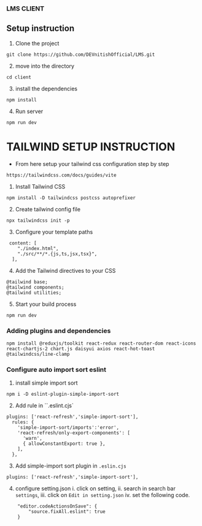 ### LMS CLIENT

## Setup instruction
1. Clone the project
```
git clone https://github.com/DEVnitishOfficial/LMS.git

```

2. move into the directory
```
cd client

```

3. install the dependencies
```
npm install

```

4. Run server
```
npm run dev

```

# TAILWIND SETUP INSTRUCTION

* From here setup your tailwind css configuration step by step

```
https://tailwindcss.com/docs/guides/vite

```
1. Install Tailwind CSS

```
npm install -D tailwindcss postcss autoprefixer

```
2. Create tailwind config file

```
npx tailwindcss init -p

```
3. Configure your template paths

```
 content: [
    "./index.html",
    "./src/**/*.{js,ts,jsx,tsx}",
  ],

```
4. Add the Tailwind directives to your CSS

```
@tailwind base;
@tailwind components;
@tailwind utilities;

```
5. Start your build process
```
npm run dev

```
### Adding plugins and dependencies
```
npm install @reduxjs/toolkit react-redux react-router-dom react-icons react-chartjs-2 chart.js daisyui axios react-hot-toast @tailwindcss/line-clamp
```

### Configure auto import sort eslint

1. install simple import sort
```
npm i -D eslint-plugin-simple-import-sort

```
2. Add rule in ``.eslint.cjs`
```
plugins: ['react-refresh','simple-import-sort'],
  rules: {
    'simple-import-sort/imports':'error',
    'react-refresh/only-export-components': [
      'warn',
      { allowConstantExport: true },
    ],
  },
```
3. Add simple-import sort plugin in `.eslin.cjs`
```
plugins: ['react-refresh','simple-import-sort'],

```
4. configure setting.json
i. click on setting,
ii. search in search bar `settings`,
iii. click on `Edit in setting.json`
iv. set the following code.
```
    "editor.codeActionsOnSave": {
        "source.fixAll.eslint": true 
    }
```
